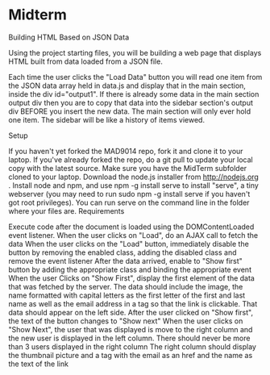 # Midterm
Building HTML Based on JSON Data

Using the project starting files, you will be building a web page that displays HTML built from data loaded from a JSON file.

Each time the user clicks the "Load Data" button you will read one item from the JSON data array held in data.js and display that in the main section, inside the div id="output1". If there is already some data in the main section output div then you are to copy that data into the sidebar section's output div BEFORE you insert the new data. The main section will only ever hold one item. The sidebar will be like a history of items viewed.

Setup

If you haven't yet forked the MAD9014 repo, fork it and clone it to your laptop.
If you've already forked the repo, do a git pull to update your local copy with the latest source.
Make sure you have the MidTerm subfolder cloned to your laptop.
Download the node.js installer from http://nodejs.org .
Install node and npm, and use npm -g install serve to install "serve", a tiny webserver (you may need to run sudo npm -g install serve if you haven't got root privileges).
You can run serve on the command line in the folder where your files are.
Requirements

Execute code after the document is loaded using the DOMContentLoaded event listener.
When the user clicks on "Load", do an AJAX call to fetch the data
When the user clicks on the "Load" button, immediately disable the button by removing the enabled class, adding the disabled class and remove the event listener
After the data arrived, enable to "Show first" button by adding the appropriate class and binding the appropriate event
When the user Clicks on "Show First", display the first element of the data that was fetched by the server. The data should include the image, the name formatted with capital letters as the first letter of the first and last name as well as the email address in a tag so that the link is clickable. That data should appear on the left side. After the user clicked on "Show first", the text of the button changes to "Show next"
When the user clicks on "Show Next", the user that was displayed is move to the right column and the new user is displayed in the left column.
There should never be more than 3 users displayed in the right column
The right column should display the thumbnail picture and a tag with the email as an href and the name as the text of the link

